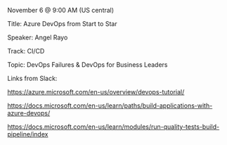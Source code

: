 November 6 @ 9:00 AM (US central)

Title: Azure DevOps from Start to Star

Speaker: Angel Rayo

Track: CI/CD

Topic: DevOps Failures & DevOps for Business Leaders

Links from Slack:

https://azure.microsoft.com/en-us/overview/devops-tutorial/

https://docs.microsoft.com/en-us/learn/paths/build-applications-with-azure-devops/

https://docs.microsoft.com/en-us/learn/modules/run-quality-tests-build-pipeline/index
